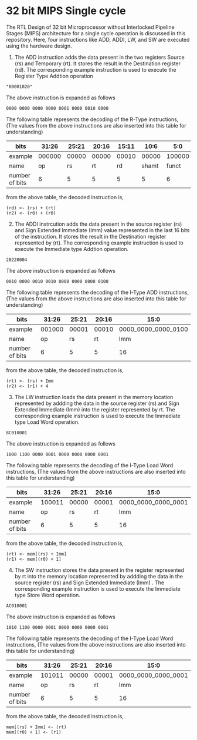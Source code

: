 # 32 bit MIPS Single cycle
The RTL Design of 32 bit Microprocessor without Interlocked Pipeline Stages (MIPS) architecture for a single cycle operation is discussed in this repository. Here, four instructions like ADD, ADDI, LW, and SW are executed using the hardware design.

1. The ADD instruction adds the data present in the two registers Source (rs) and Temporary (rt). It stores the result in the Destination register (rd). The corresponding example instruction is used to execute the Register Type Addtion operation
```
"00001020"
```
The above instruction is expanded as follows
```
0000 0000 0000 0000 0001 0000 0010 0000
```
The following table represents the decoding of the R-Type instructions, (The values from the above instructions are also inserted into this table for understanding)

| bits | 31:26 | 25:21 | 20:16 | 15:11 | 10:6 | 5:0 |
| ------------- | ------------- |  ------------- |  ------------- |  ------------- |  ------------- |  ------------- |
| example | 000000 | 00000 | 00000 | 00010 | 00000 | 100000 |
| name | op | rs | rt | rd | shamt | funct |
| number of bits  | 6 | 5 | 5 | 5| 5 | 6|

from the above table, the decoded instruction is,
```
(rd) <- (rs) + (rt)
(r2) <- (r0) + (r0)
```

2. The ADDI instrcution adds the data present in the source register (rs) and Sign Extended Immediate (Imm) value represented in the last 16 bits of the instruction. It stores the result in the Destination register represented by (rt). The corresponding example instruction is used to execute the Immediate type Addtion operation.
```
20220004
```
The above instruction is expanded as follows
```
0010 0000 0010 0010 0000 0000 0000 0100
```
The following table represents the decoding of the I-Type ADD instructions, (The values from the above instructions are also inserted into this table for understanding)

| bits | 31:26 | 25:21 | 20:16 | 15:0 |
| ------------- | ------------- |  ------------- |  ------------- |  ------------- |
| example | 001000 | 00001 | 00010 | 0000_0000_0000_0100 |
| name | op | rs | rt | Imm |
| number of bits  | 6 | 5 | 5 | 16 |

from the above table, the decoded instruction is,
```
(rt) <- (rs) + Imm
(r2) <- (r1) + 4
```

3. The LW instruction loads the data present in the memory location represented by addding the data in the source register (rs) and Sign Extended Immediate (Imm) into the register represented by rt. The corresponding example instruction is used to execute the Immediate type Load Word operation.
```
8C010001
```
The above instruction is expanded as follows
```
1000 1100 0000 0001 0000 0000 0000 0001
```
The following table represents the decoding of the I-Type Load Word instructions, (The values from the above instructions are also inserted into this table for understanding)

| bits | 31:26 | 25:21 | 20:16 | 15:0 |
| ------------- | ------------- |  ------------- |  ------------- |  ------------- |
| example | 100011 | 00000 | 00001 | 0000_0000_0000_0001 |
| name | op | rs | rt | Imm |
| number of bits  | 6 | 5 | 5 | 16 |

from the above table, the decoded instruction is,
```
(rt) <- mem[(rs) + Imm]
(r1) <- mem[(r0) + 1]
```

4. The SW instruction stores the data present in the register represented by rt into the memory location represented by addding the data in the source register (rs) and Sign Extended Immediate (Imm) . The corresponding example instruction is used to execute the Immediate type Store Word operation.
```
AC010001
```
The above instruction is expanded as follows
```
1010 1100 0000 0001 0000 0000 0000 0001
```
The following table represents the decoding of the I-Type Load Word instructions, (The values from the above instructions are also inserted into this table for understanding)

| bits | 31:26 | 25:21 | 20:16 | 15:0 |
| ------------- | ------------- |  ------------- |  ------------- |  ------------- |
| example | 101011 | 00000 | 00001 | 0000_0000_0000_0001 |
| name | op | rs | rt | Imm |
| number of bits  | 6 | 5 | 5 | 16 |

from the above table, the decoded instruction is,
```
mem[(rs) + Imm] <- (rt)
mem[(r0) + 1] <- (r1)
```

